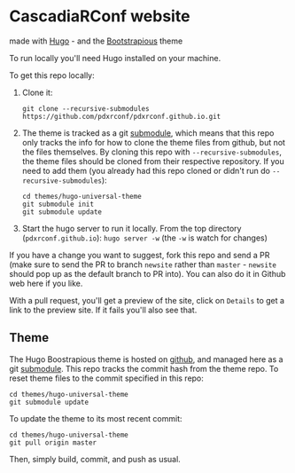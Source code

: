 # CascadiaRConf website

made with [Hugo](https://gohugo.io/) - and the [Bootstrapious](https://bootstrapious.com/free-templates) theme 

To run locally you'll need Hugo installed on your machine.

To get this repo locally: 

1. Clone it: 
    ```
    git clone --recursive-submodules https://github.com/pdxrconf/pdxrconf.github.io.git
    ```  
2. The theme is tracked as a git [submodule](https://git-scm.com/book/en/v2/Git-Tools-Submodules), which means that this repo only tracks the info for how to clone the theme files from github, but not the files themselves. By cloning this repo with `--recursive-submodules`, the theme files should be cloned from their respective repository. If you need to add them (you already had this repo cloned or didn't run do `--recursive-submodules`): 
    ```
    cd themes/hugo-universal-theme
    git submodule init
    git submodule update
    ```
3. Start the hugo server to run it locally. From the top directory (`pdxrconf.github.io`): `hugo server -w` (the `-w` is watch for changes)

If you have a change you want to suggest, fork this repo and send a PR (make sure to send the PR to branch `newsite` rather than `master` - `newsite` should pop up as the default branch to PR into). You can also do it in Github web here if you like. 

With a pull request, you'll get a preview of the site, click on `Details` to get a link to the preview site. If it fails you'll also see that.

## Theme

The Hugo Boostrapious theme is hosted on [github](https://github.com/devcows/hugo-universal-theme), and managed here as a git [submodule](https://git-scm.com/book/en/v2/Git-Tools-Submodules). This repo tracks the commit hash from the theme repo. To reset theme files to the commit specified in this repo: 

```
cd themes/hugo-universal-theme
git submodule update
```

To update the theme to its most recent commit: 

```
cd themes/hugo-universal-theme
git pull origin master
```

Then, simply build, commit, and push as usual. 